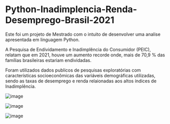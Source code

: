 # Python-Inadimplencia-Renda-Desemprego-Brasil-2021

Este foi um projeto de Mestrado com o intuito de desenvolver uma analise apresentada em linguagem Python.

A Pesquisa de Endividamento e Inadimplência do Consumidor (PEIC), relatam que em 2021, houve um aumento recorde onde,
mais de 70,9 % das famílias brasileiras estariam endividadas. 

Foram utilizados dados publicos de pesquisas exploratórias com características socioeconômicas das variáveis demográficas utilizadas, sendo 
as taxas de desemprego e renda relaionadas aos altos índices de Inadimplência.

![image](https://user-images.githubusercontent.com/96588272/163463041-a26c584d-f3bf-4076-b9ab-71d529cbbd8f.png)

![image](https://user-images.githubusercontent.com/96588272/163463056-d1154ccd-de3c-4176-af4f-552059d4081b.png)

![image](https://user-images.githubusercontent.com/96588272/163463070-defecaf0-6fdf-486e-b1a7-c200b899de72.png)
